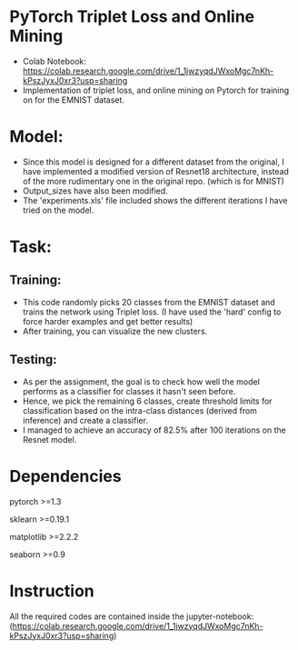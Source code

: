 # PyTorch Triplet Loss and Online Mining
- Colab Notebook: https://colab.research.google.com/drive/1_1jwzyqdJWxoMgc7nKh-kPszJyxJ0xr3?usp=sharing
- Implementation of triplet loss, and online mining on Pytorch for training on for the EMNIST dataset.

# Model:
- Since this model is designed for a different dataset from the original, I have implemented a modified version of Resnet18 architecture, instead of the more rudimentary one in the original repo. (which is for MNIST)
- Output_sizes have also been modified.
- The 'experiments.xls' file included shows the different iterations I have tried on the model.

# Task:

## Training:
- This code randomly picks 20 classes from the EMNIST dataset and trains the network using Triplet loss. (I have used the 'hard' config to force harder examples and get better results)
- After training, you can visualize the new clusters.
## Testing:
- As per the assignment, the goal is to check how well the model performs as a classifier for classes it hasn't seen before. 
- Hence, we pick the remaining 6 classes, create threshold limits for classification based on the intra-class distances (derived from inference) and create a classifier.
- I managed to achieve an accuracy of 82.5% after 100 iterations on the Resnet model.



# Dependencies
pytorch >=1.3

sklearn >=0.19.1

matplotlib >=2.2.2

seaborn >=0.9

# Instruction
All the required codes are contained inside the jupyter-notebook: (https://colab.research.google.com/drive/1_1jwzyqdJWxoMgc7nKh-kPszJyxJ0xr3?usp=sharing)

